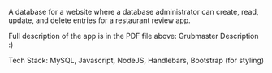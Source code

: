 A database for a website where a database administrator can create, read, update, and delete entries for a restaurant review app. 

Full description of the app is in the PDF file above: Grubmaster Description :)

Tech Stack: MySQL, Javascript, NodeJS, Handlebars, Bootstrap (for styling)
